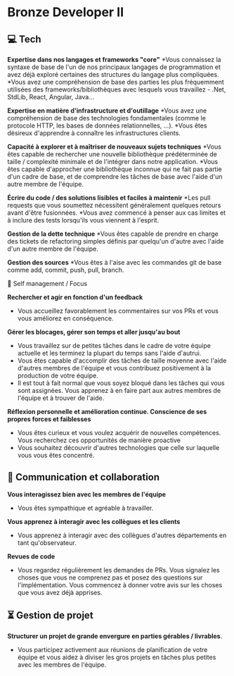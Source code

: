 # Bronze Developer II


## 💻 Tech

**Expertise dans nos langages et frameworks "core"**
*Vous connaissez la syntaxe de base de l'un de nos principaux langages de programmation et avez déjà exploré certaines des structures du langage plus compliquées.
*Vous avez une compréhension de base des parties les plus fréquemment utilisées des frameworks/bibliothèques avec lesquels vous travaillez - .Net, StdLib, React, Angular, Java...

**Expertise en matière d'infrastructure et d'outillage**
*Vous avez une compréhension de base des technologies fondamentales (comme le protocole HTTP, les bases de données relationnelles, ...).
*Vous êtes désireux d'apprendre à connaître les infrastructures clients.

**Capacité à explorer et à maîtriser de nouveaux sujets techniques**
*Vous êtes capable de rechercher une nouvelle bibliothèque prédéterminée de taille / complexité minimale et de l'intégrer dans notre application.
*Vous êtes capable d'approcher une bibliothèque inconnue qui ne fait pas partie d'un cadre de base, et de comprendre les tâches de base avec l'aide d'un autre membre de l'équipe.

**Écrire du code / des solutions lisibles et faciles à maintenir**
*Les pull requests que vous soumettez nécessitent généralement quelques retours avant d'être fusionnées.
*Vous avez commencé à penser aux cas limites et à inclure des tests lorsqu'ils vous viennent à l'esprit.

**Gestion de la dette technique**
*Vous êtes capable de prendre en charge des tickets de refactoring simples définis par quelqu'un d'autre avec l'aide d'un autre membre de l'équipe.

**Gestion des sources**
*Vous êtes à l'aise avec les commandes git de base comme add, commit, push, pull, branch.

🎯 Self management / Focus

**Rechercher et agir en fonction d'un feedback**
* Vous accueillez favorablement les commentaires sur vos PRs et vous vous améliorez en conséquence.

**Gérer les blocages, gérer son temps et aller jusqu'au bout**
* Vous travaillez sur de petites tâches dans le cadre de votre équipe actuelle et les terminez la plupart du temps sans l'aide d'autrui.
* Vous êtes capable d'accomplir des tâches de taille moyenne avec l'aide d'autres membres de l'équipe et vous contribuez positivement à la production de votre équipe.
* Il est tout à fait normal que vous soyez bloqué dans les tâches qui vous sont assignées. Vous apprenez à en faire part aux autres membres de l'équipe et à trouver de l'aide.

**Réflexion personnelle et amélioration continue. Conscience de ses propres forces et faiblesses**
* Vous êtes curieux et vous voulez acquérir de nouvelles compétences. Vous recherchez ces opportunités de manière proactive
* Vous souhaitez découvrir d'autres technologies que celle sur laquelle vous vous êtes concentré.

## 💬 Communication et collaboration

**Vous interagissez bien avec les membres de l'équipe**
* Vous êtes sympathique et agréable à travailler.

**Vous apprenez à interagir avec les collègues et les clients**
* Vous apprenez à interagir avec des collègues d'autres départements en tant qu'observateur.

**Revues de code**
* Vous regardez régulièrement les demandes de PRs. Vous signalez les choses que vous ne comprenez pas et posez des questions sur l'implémentation. Vous commencez à donner votre avis sur les choses que vous avez déjà apprises.


## ⏳ Gestion de projet

**Structurer un projet de grande envergure en parties gérables / livrables**.
* Vous participez activement aux réunions de planification de votre équipe et vous aidez à diviser les gros projets en tâches plus petites avec les membres de l'équipe.
